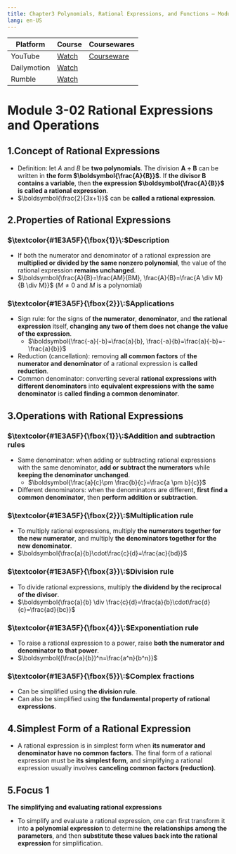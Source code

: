 ```yaml
---
title: Chapter3 Polynomials, Rational Expressions, and Functions – Module2 Rational Expressions, Module 3 Quadratic Functions
lang: en-US
---
```


| Platform    | Course                                                                                                               | Coursewares                                                       |
|-------------|----------------------------------------------------------------------------------------------------------------------|-------------------------------------------------------------------|
| YouTube     | [Watch](https://www.youtube.com/watch?v=ZPNYstpg-VU&list=PLm0MFkgiW1JgKq1kku2WxmrElFbDl7p_s)                         | [Courseware](../../public/math/Core%20Courses/pdf/Courseware.pdf) |
| Dailymotion | [Watch](https://www.dailymotion.com/video/x9glvrs?playlist=x9h6d2)                                                   |                                                                   |
| Rumble      | [Watch](https://rumble.com/v6s95ex-chapter3-polynomials-rational-expressions-functions-module2-rational-expres.html) |                                                                   |


# Module 3-02 Rational Expressions and Operations

## 1.Concept of Rational Expressions
- Definition: let $A$ and $B$ be __two polynomials__.
  The division $\boldsymbol{A \div B}$ can be written in __the form $\boldsymbol{\frac{A}{B}}$__.
  If __the divisor $\boldsymbol{B}$ contains a variable__, then __the expression $\boldsymbol{\frac{A}{B}}$ is called a rational expression__.
- $\boldsymbol{\frac{2}{3x+1}}$ can be __called a rational expression__.


## 2.Properties of Rational Expressions

### $\textcolor{#1E3A5F}{\fbox{1}}\:$Description
- If both the numerator and denominator of a rational expression are __multiplied or divided by the same nonzero polynomial__,
  the value of the rational expression __remains unchanged__.
- $\boldsymbol{\frac{A}{B}=\frac{AM}{BM}, \frac{A}{B}=\frac{A \div M}{B \div M}}$ ($M\ne0$ and $M$ is a polynomial)

### $\textcolor{#1E3A5F}{\fbox{2}}\:$Applications
- Sign rule: for the signs of __the numerator__, __denominator__, and __the rational expression__ itself,
  __changing any two of them does not change the value of the expression__.
  - $\boldsymbol{\frac{-a}{-b}=\frac{a}{b}, \frac{-a}{b}=\frac{a}{-b}=-\frac{a}{b}}$
- Reduction (cancellation): removing __all common factors__ of __the numerator and denominator__ of a rational expression is __called reduction__.
- Common denominator: converting several __rational expressions with different denominators__ into __equivalent expressions with the same denominator__ is __called finding a common denominator__.

  
## 3.Operations with Rational Expressions

### $\textcolor{#1E3A5F}{\fbox{1}}\:$Addition and subtraction rules
- Same denominator: when adding or subtracting rational expressions with the same denominator,
  __add or subtract the numerators__ while __keeping the denominator unchanged__.
  - $\boldsymbol{\frac{a}{c}\pm \frac{b}{c}=\frac{a \pm b}{c}}$
- Different denominators: when the denominators are different,
  __first find a common denominator__,
  then __perform addition or subtraction__.

### $\textcolor{#1E3A5F}{\fbox{2}}\:$Multiplication rule
- To multiply rational expressions,
  multiply __the numerators together for the new numerator__,
  and multiply __the denominators together for the new denominator__.
- $\boldsymbol{\frac{a}{b}\cdot\frac{c}{d}=\frac{ac}{bd}}$

### $\textcolor{#1E3A5F}{\fbox{3}}\:$Division rule
- To divide rational expressions, multiply __the dividend by the reciprocal of the divisor__.
- $\boldsymbol{\frac{a}{b} \div \frac{c}{d}=\frac{a}{b}\cdot\frac{d}{c}=\frac{ad}{bc}}$

### $\textcolor{#1E3A5F}{\fbox{4}}\:$Exponentiation rule
- To raise a rational expression to a power,
  raise __both the numerator and denominator to that power__.
- $\boldsymbol{(\frac{a}{b})^n=\frac{a^n}{b^n}}$

### $\textcolor{#1E3A5F}{\fbox{5}}\:$Complex fractions
- Can be simplified using __the division rule__.
- Can also be simplified using __the fundamental property of rational expressions__.


## 4.Simplest Form of a Rational Expression
- A rational expression is in simplest form when __its numerator and denominator have no common factors__.
  The final form of a rational expression must be __its simplest form__,
  and simplifying a rational expression usually involves __canceling common factors (reduction)__.


## 5.Focus 1
__The simplifying and evaluating rational expressions__  
- To simplify and evaluate a rational expression,
  one can first transform it into __a polynomial expression__ to determine __the relationships among the parameters__,
  and then __substitute these values back into the rational expression__ for simplification.



